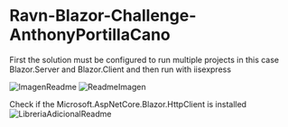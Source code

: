 # Ravn-Blazor-Challenge-AnthonyPortillaCano

First the solution must be configured to run multiple projects in this case Blazor.Server and Blazor.Client and then run with iisexpress

![ImagenReadme](https://user-images.githubusercontent.com/41169439/87830970-e6490600-c847-11ea-8329-b4f7d9e5209c.png)
![ReadmeImagen](https://user-images.githubusercontent.com/41169439/87830784-6cb11800-c847-11ea-838f-a39d4bc18b50.png)


Check if the Microsoft.AspNetCore.Blazor.HttpClient is installed
![LibreriaAdicionalReadme](https://user-images.githubusercontent.com/41169439/87831222-771fe180-c848-11ea-986d-e588ec607f1d.png)
